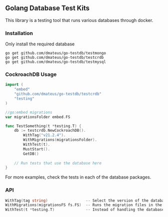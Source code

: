 ## Golang Database Test Kits

This library is a testing tool that runs various databases through docker.

### Installation
Only install the required database
```shell
go get github.com/dmateus/go-testdb/testmongo
go get github.com/dmateus/go-testdb/testcrdb
go get github.com/dmateus/go-testdb/testmysql
```

### CockroachDB Usage
```go
import (
    "embed"
    "github.com/dmateus/go-testdb/testcrdb"
    "testing"
)

//go:embed migrations
var migrationsFolder embed.FS

func TestSomething(t *testing.T) {
    db := testcrdb.NewCockroachDB().
        WithTag("v21.2.4").
        WithMigrations(migrationsFolder).
        WithTest(t).
        MustStart().
        GetDB()
	
    // Run tests that use the database here
}
```

For more examples, check the tests in each of the database packages.

### API
```go
WithTag(tag string)                 -- Select the version of the database you want to run.
WithMigrations(migrationsFS fs.FS)  -- Runs the migration files in the given folder. Available in SQL databases.
WithTest(t *testing.T)              -- Instead of handling the database termination with `Stop()`, you can rely on `WithTest` to close it in the end. It also works with testify's Suites. 
```